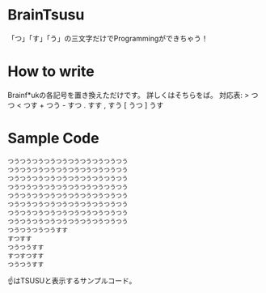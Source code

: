 # BrainTsusu
「つ」「す」「う」の三文字だけでProgrammingができちゃう！
# How to write
Brainf\*ukの各記号を置き換えただけです。
詳しくはそちらをば。
対応表:
\> つつ
\< つす
\+ つう
\- すつ
\. すす
\, すう
\[ うつ
\] うす
# Sample Code
```
つうつうつうつうつうつうつうつうつうつう
つうつうつうつうつうつうつうつうつうつう
つうつうつうつうつうつうつうつうつうつう
つうつうつうつうつうつうつうつうつうつう
つうつうつうつうつうつうつうつうつうつう
つうつうつうつうつうつうつうつうつうつう
つうつうつうつうつうつうつうつうつうつう
つうつうつうつうつうつうつうつうつうつう
つうつうつうつうすす
すつすす
つうつうすす
すつすつすす
つうつうすす
```
☝はTSUSUと表示するサンプルコード。

